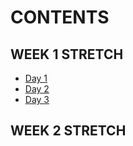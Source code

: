 # CONTENTS

## WEEK 1 STRETCH

-   [Day 1](./w1/)
-   [Day 2](./w1/)
-   [Day 3](./w1/)

## WEEK 2 STRETCH

